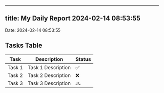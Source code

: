 
---
title: My Daily Report 2024-02-14 08:53:55
---

Date: 2024-02-14 08:53:55

## Tasks Table

| Task | Description | Status |
|------|-------------|--------|
| Task 1 | Task 1 Description | ✅ |
| Task 2 | Task 2 Description | ❌ |
| Task 3 | Task 3 Description | 🔜 |
